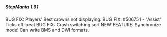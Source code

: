 ##### StepMania 1.61

BUG FIX:  Players' Best crowns not displaying.
BUG FIX:  #506751 - "Assist" Ticks off-beat
BUG FIX:  Crash switching sort
NEW FEATURE:  Synchronize mode!  Can write BMS and DWI formats.